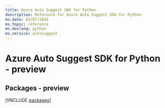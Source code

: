 ```yaml
---
title: Azure Auto Suggest SDK for Python
description: Reference for Azure Auto Suggest SDK for Python
ms.date: 03/07/2024
ms.topic: reference
ms.devlang: python
ms.service: autosuggest
---
```

# Azure Auto Suggest SDK for Python - preview
## Packages - preview
[!INCLUDE [packages](auto-suggest-index.md)]